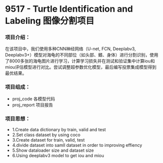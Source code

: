 # 9517 - Turtle Identification and Labeling 图像分割项目

### 项目介绍：
  在该项目中，我们使用多种CNN神经网络（U-net, FCN, Deeplabv3, Deeplabv3+）模型对海龟的不同部位（如头部、鳍、身体）进行分割识别，使用了8000多张的海龟图片进行学习，计算学习损失并在测试和验证集中计算iou和miou评估模型进行对比。尝试调整超参数优化模型，最后编写投票集成模型得到最优结果。

### 项目组成：
- proj_code 各模型代码
- proj_report 项目报告

### 项目思想： 
- 1.Create data dictionary by train, valid and test
- 2.Set class dataset by using coco
- 3.Create dataset for train, valid, test
- 4.divide dataset into samll dataset in order to improving effiency
- 5.Show dataloader size and dataset size
- 6.Using deeplabv3 model to get iou and miou


